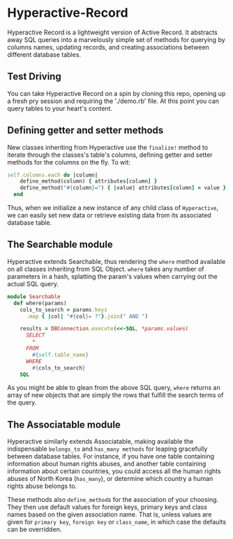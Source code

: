 # Hyperactive-Record
Hyperactive Record is a lightweight version of Active Record. It abstracts away SQL queries into a marvelously simple set of methods for querying by columns names, updating records, and creating associations between different database tables.

## Test Driving
You can take Hyperactive Record on a spin by cloning this repo, opening up a fresh pry session and requiring the './demo.rb' file. At this point you can query tables to your heart's content.

## Defining getter and setter methods
New classes inheriting from Hyperactive use the `finalize!` method to iterate through the classes's table's columns, defining getter and setter methods for the columns on the fly. To wit:

```ruby
self.columns.each do |column|
    define_method(column) { attributes[column] }
    define_method("#{column}=") { |value| attributes[column] = value }
  end
```

Thus, when we initialize a new instance of any child class of `Hyperactive`, we can easily set new data or retrieve existing data from its associated database table.

## The Searchable module
Hyperactive extends Searchable, thus rendering the `where` method available on all classes inheriting from SQL Object. `where` takes any number of parameters in a hash, splatting the param's values when carrying out the actual SQL query.

```ruby
module Searchable
  def where(params)
    cols_to_search = params.keys
      .map { |col| "#{col}= ?"}.join(" AND ")

    results = DBConnection.execute(<<-SQL, *params.values)
      SELECT
        *
      FROM
        #{self.table_name}
      WHERE
        #{cols_to_search}
    SQL
```

As you might be able to glean from the above SQL query, `where` returns an array of new objects that are simply the rows that fulfill the search terms of the query.

## The Associatable module
Hyperactive similarly extends Associatable, making available the indispensable `belongs_to` and `has_many methods` for leaping gracefully between database tables. For instance, if you have one table containing information about human rights abuses, and another table containing information about certain countries, you could access all the human rights abuses of North Korea (`has_many`), or determine which country a human rights abuse belongs to.

These methods also `define_method`s for the association of your choosing. They then use default values for foreign keys, primary keys and class names based on the given association name. That is, unless values are given for `primary key`, `foreign key` or `class_name`, in which case the defaults can be overridden. 
